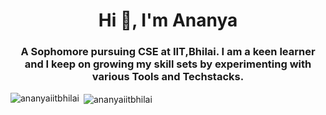 <h1 align="center">Hi 👋, I'm Ananya</h1>
<h3 align="center">A Sophomore pursuing CSE at IIT,Bhilai. I am a keen learner and I keep on growing my skill sets by experimenting with various Tools and Techstacks.</h3>







<p><img align="left" src="https://github-readme-stats.vercel.app/api/top-langs?username=ananyaiitbhilai&show_icons=true&locale=en&layout=compact" alt="ananyaiitbhilai" /></p>

<p>&nbsp;<img align="center" src="https://github-readme-stats.vercel.app/api?username=ananyaiitbhilai&show_icons=true&locale=en" alt="ananyaiitbhilai" /></p>
